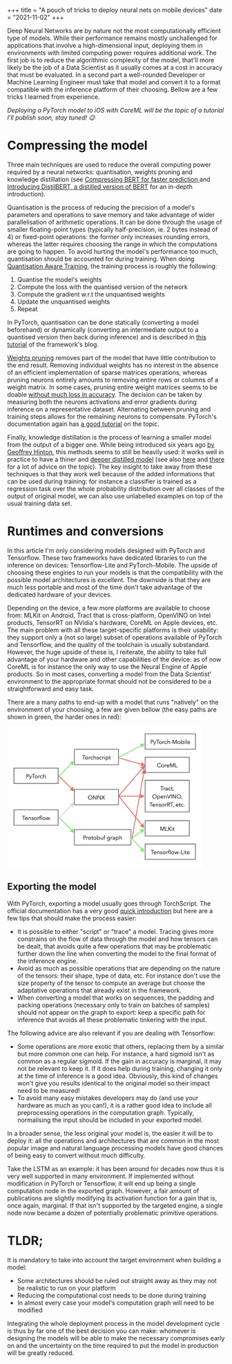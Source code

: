 +++
title = "A pouch of tricks to deploy neural nets on mobile devices"
date = "2021-11-02"
+++

Deep Neural Networks are by nature not the most computationally efficient type of models. While their performance remains mostly unchallenged for applications that involve a high-dimensional input, deploying them in environments with limited computing power requires additional work. The first job is to reduce the algorithmic complexity of the model, that'll more likely be the job of a Data Scientist as it usually comes at a cost in accuracy that must be evaluated. In a second part a well-rounded Developer or Machine Learning Engineer must take that model and convert it to a format compatible with the inference platform of their choosing. Bellow are a few tricks I learned from experience.

_Deploying a PyTorch model to iOS with CoreML will be the topic of a tutorial I'll publish soon, stay tuned! 😉_

# Compressing the model

Three main techniques are used to reduce the overall computing power required by a neural networks: quantisation, weights pruning and knowledge distillation (see [Compressing BERT for faster prediction ][1] and [Introducing DistilBERT, a distilled version of BERT][2] for an in-depth introduction).

Quantisation is the process of reducing the precision of a model's parameters and operations to save memory and take advantage of wider parallelisation of arithmetic operations. It can be done through the usage of smaller floating-point types (typically half-precision, ie. 2 bytes instead of 4) or fixed-point operations: the former only increases rounding errors, whereas the latter requires choosing the range in which the computations are going to happen. To avoid hurting the model's performance too much, quantisation should be accounted for during training. When doing [Quantisation Aware Training][3], the training process is roughly the following:

1. Quantise the model's weights
2. Compute the loss with the quantised version of the network
3. Compute the gradient w.r.t the unquantised weights
4. Update the unquantised weights
5. Repeat

In PyTorch, quantisation can be done statically (converting a model beforehand) or dynamically (converting an intermediate output to a quantised version then back during inference) and is described in [this tutorial](https://pytorch.org/blog/introduction-to-quantization-on-pytorch/) of the framework's blog.

[Weights pruning][4] removes part of the model that have little contribution to the end result. Removing individual weights has no interest in the absence of an efficient implementation of sparse matrices operations, whereas pruning neurons entirely amounts to removing entire rows or columns of a weight matrix. In some cases, pruning entire weight matrices seems to be doable [without much loss in accuracy][5]. The decision can be taken by measuring both the neurons activations and error gradients during inference on a representative dataset. Alternating between pruning and training steps allows for the remaining neurons to compensate. PyTorch's documentation again has [a good tutorial](https://pytorch.org/tutorials/intermediate/pruning_tutorial.html) on the topic.

Finally, knowledge distillation is the process of learning a smaller model from the output of a bigger one. While being introduced six years ago [by Geoffrey Hinton][6], this methods seems to still be heavily used: it works well in practice to have a thiner and [deeper distilled model][7] (see also [here][8] and [there][9] for a lot of advice on the topic). The key insight to take away from these techniques is that they work well because of the added informations that can be used during training: for instance a classifier is trained as a regression task over the whole probability distribution over all classes of the output of original model, we can also use unlabelled examples on top of the usual training data set.


[1]: https://blog.rasa.com/compressing-bert-for-faster-prediction-2/
[2]: https://medium.com/huggingface/distilbert-8cf3380435b5
[3]: https://arxiv.org/abs/1712.05877
[4]: https://arxiv.org/abs/1611.06440
[5]: https://arxiv.org/abs/1905.10650
[6]: https://arxiv.org/abs/1503.02531
[7]: https://arxiv.org/abs/1412.6550
[8]: https://www.aaai.org/ocs/index.php/AAAI/AAAI16/paper/download/11977/12130
[9]: https://arxiv.org/abs/1902.03393

# Runtimes and conversions

In this article I'm only considering models designed with PyTorch and Tensorflow. These two frameworks have dedicated libraries to run the inference on devices: Tensorflow-Lite and PyTorch-Mobile. The upside of choosing these engines to run your models is that the compatibility with the possible model architectures is excellent. The downside is that they are much less portable and most of the time don't take advantage of the dedicated hardware of your devices.

Depending on the device, a few more platforms are available to choose from: MLKit on Android, Tract that is cross-platform, OpenVINO on Intel products, TensorRT on NVidia's hardware, CoreML on Apple devices, etc.
The main problem with all these target-specific platforms is their usability: they support only a (not so large) subset of operations available of PyTorch and Tensorflow, and the quality of the toolchain is usually substandard. However, the huge upside of these is, I reiterate, the ability to take full advantage of your hardware and other capabilities of the device: as of now CoreML is for instance the only way to use the Neural Engine of Apple products. So in most cases, converting a model from the Data Scientist' environment to the appropriate format should not be considered to be a straightforward and easy task.

There are a many paths to end-up with a model that runs "natively" on the environment of your choosing, a few are given bellow (the easy paths are shown in green, the harder ones in red):

<img src="conversion-paths.png" style="width: 700px; max-width: 90%" alt="Conversion paths from deep learning frameworks to inference engines"></img>

## Exporting the model

With PyTorch, exporting a model usually goes through TorchScript. The official documentation has a very good [quick introduction][10] but here are a few tips that should make the process easier:

- It is possible to either "script" or "trace" a model. Tracing gives more constrains on the flow of data through the model and how tensors can be dealt, that avoids quite a few operations that may be problematic further down the line when converting the model to the final format of the inference engine.
- Avoid as much as possible operations that are depending on the nature of the tensors: their shape, type of data, etc. For instance don't use the size property of the tensor to compute an average but choose the adaptative operations that already exist in the framework.
- When converting a model that works on sequences, the padding and packing operations (necessary only to train on batches of samples) should not appear on the graph to export: keep a specific path for inference that avoids all these problematic tinkering with the input.

The following advice are also relevant if you are dealing with Tensorflow:

- Some operations are more exotic that others, replacing them by a similar but more common one can help. For instance, a hard sigmoid isn't as common as a regular sigmoid. If the gain in accuracy is marginal, it may not be relevant to keep it. If it does help during training, changing it only at the time of inference is a good idea. Obviously, this kind of changes won't give you results identical to the original model so their impact need to be measured!
- To avoid many easy mistakes developers may do (and use your hardware as much as you can!), it is a rather good idea to include all preprocessing operations in the computation graph. Typically, normalising the input should be included in your exported model.

In a broader sense, the less original your model is, the easier it will be to deploy it: all the operations and architectures that are common in the most popular image and natural language processing models have good chances of being easy to convert without much difficulty.

Take the LSTM as an example: it has been around for decades now thus it is very well supported in many environment. If implemented without modification in PyTorch or Tensorflow, it will end up being a single computation node in the exported graph. However, a fair amount of publications are slightly modifying its activation function for a gain that is, once again, marginal. If that isn't supported by the targeted engine, a single node now became a dozen of potentially problematic primitive operations.

# TLDR;

It is mandatory to take into account the target environment when building a model:

- Some architectures should be ruled out straight away as they may not be realistic to run on your platform
- Reducing the computational cost needs to be done during training
- In almost every case your model's computation graph will need to be modified

Integrating the whole deployment process in the model development cycle is thus by far one of the best decision you can make: whomever is designing the models will be able to make the necessary compromises early on and the uncertainty on the time required to put the model in production will be greatly reduced.

[10]: https://pytorch.org/docs/stable/jit.html